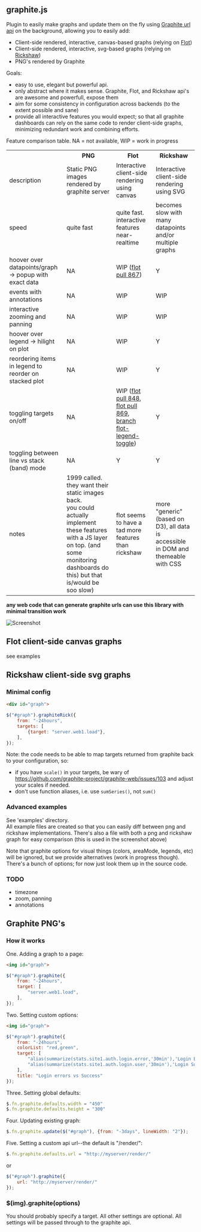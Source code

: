## graphite.js

Plugin to easily make graphs and update them on the fly using
[Graphite url api](http://readthedocs.org/docs/graphite/en/latest/url-api.html) on the background,
allowing you to easily add:

* Client-side rendered, interactive, canvas-based graphs
  (relying on [Flot](http://www.flotcharts.org/))
* Client-side rendered, interactive, svg-based graphs
  (relying on [Rickshaw](http://code.shutterstock.com/rickshaw/))
* PNG's rendered by Graphite

Goals:
* easy to use, elegant but powerful api.
* only abstract where it makes sense.  Graphite, Flot, and Rickshaw api's are awesome and powerfull, expose them
* aim for some consistency in configuration across backends (to the extent possible and sane)
* provide all interactive features you would expect; so that all graphite dashboards can rely on the same
code to render client-side graphs, minimizing redundant work and combining efforts.

Feature comparison table.
NA = not available, WIP = work in progress

<table>
<tr>
    <th></th>
    <th>PNG</th>
    <th>Flot</th>
    <th>Rickshaw</th>
</tr>
<tr>
    <td>description</td>
    <td>Static PNG images rendered by graphite server</td>
    <td>Interactive client-side rendering using canvas</td>
    <td>Interactive client-side rendering using SVG</td>
</tr>
<tr>
    <td>speed</td>
    <td>quite fast</td>
    <td>quite fast.  interactive features near-realtime</td>
    <td>becomes slow with many datapoints and/or multiple graphs</td>
</tr>
<tr>
    <td>hoover over datapoints/graph -> popup with exact data</td>
    <td>NA</td>
    <td>WIP (<a href="https://github.com/flot/flot/pull/867">flot pull 867</a>)</td>
    <td>Y</td>
</tr>
<tr>
    <td>events with annotations</td>
    <td>NA</td>
    <td>WIP</td>
    <td>WIP</td>
</tr>
<tr>
    <td>interactive zooming and panning</td>
    <td>NA</td>
    <td>WIP</td>
    <td>WIP</td>
</tr>
<tr>
    <td>hoover over legend -> hilight on plot</td>
    <td>NA</td>
    <td>WIP</td>
    <td>Y</td>
</tr>
<tr>
    <td>reordering items in legend to reorder on stacked plot</td>
    <td>NA</td>
    <td>WIP</td>
    <td>Y</td>
</tr>
<tr>
    <td>toggling targets on/off</td>
    <td>NA</td>
    <td>WIP (<a href="https://github.com/flot/flot/pull/848">flot pull 848</a>,
             <a href="https://github.com/flot/flot/issues/869">flot pull 869</a>,
             <a href="https://github.com/Dieterbe/graphitejs/tree/flot-legend-toggle">branch flot-legend-toggle</a>)</td>
    <td>Y</td>
</tr>
<tr>
    <td>toggling between line vs stack (band) mode</td>
    <td>NA</td>
    <td>Y</td>
    <td>Y</td>
</tr>
<tr>
    <td>notes</td>
    <td>1999 called. they want their static images back.<br/>
    you could actually implement these features with a JS layer on top. (and some monitoring dashboards do this) but that is/would be soo slow)</td>
    <td>flot seems to have a tad more features than rickshaw</td>
    <td>more "generic" (based on D3), all data is accessible in DOM and themeable with CSS</td>
</tr>
</table>

**any web code that can generate graphite urls can use this library with minimal transition work**

![Screenshot](https://raw.github.com/Dieterbe/graphitejs/master/screenshot-compare.png)

## Flot client-side canvas graphs

see examples


## Rickshaw client-side svg graphs

### Minimal config
```html
<div id="graph">
```

```js
$("#graph").graphiteRick({
    from: "-24hours",
    targets: [
        {target: "server.web1.load"},
    ],
});
```

Note: the code needs to be able to map targets returned from graphite back to your configuration, so:

* if you have `scale()` in your targets, be wary of https://github.com/graphite-project/graphite-web/issues/103
  and adjust your scales if needed.
* don't use function aliases, i.e. use `sumSeries()`, not `sum()`

### Advanced examples

See 'examples' directory.  
All example files are created so that you can easily diff between png and rickshaw implementations.
There's also a file with both a png and rickshaw graph for easy comparison
(this is used in the screenshot above)


Note that graphite options for visual things (colors, areaMode, legends, etc) will be ignored,
but we provide alternatives (work in progress though).  There's a bunch of options; for now just look them
up in the source code.


### TODO

* timezone
* zoom, panning
* annotations

## Graphite PNG's
### How it works

One. Adding a graph to a page:

```html
<img id="graph">
```

```js
$("#graph").graphite({
    from: "-24hours",
    target: [
        "server.web1.load",
    ],
});
```

Two. Setting custom options:

```html
<img id="graph">
```

```js
$("#graph").graphite({
    from: "-24hours",
    colorList: "red,green",
    target: [
        "alias(summarize(stats.site1.auth.login.error,'30min'),'Login Errors')",
        "alias(summarize(stats.site1.auth.login.user,'30min'),'Login Success')"
    ],
    title: "Login errors vs Success"
});
```

Three. Setting global defaults:

```js
$.fn.graphite.defaults.width = "450"
$.fn.graphite.defaults.height = "300"
```

Four. Updating existing graph:

```js
$.fn.graphite.update($("#graph"), {from: "-3days", lineWidth: "2"});
```

Five. Setting a custom api url--the default is "/render/":

```js
$.fn.graphite.defaults.url = "http://myserver/render/"
```

or

```js
$("#graph").graphite({
    url: "http://myserver/render/"
});
```

### $(img).graphite(options)

You should probably specify a target. All other settings are optional. All
settings will be passed through to the graphite api.
